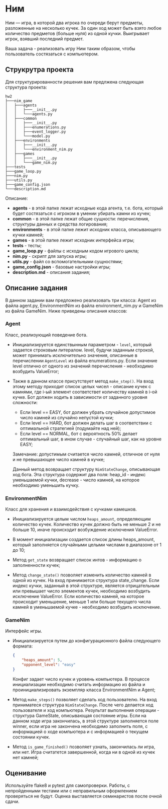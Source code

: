 # Ним

Ним — игра, в которой два игрока по очереди берут предметы, разложенные на несколько кучек. За один ход может быть взято любое количество предметов (больше нуля) из одной кучки. Выигрывает игрок, взявший последний предмет.

Ваша задача - реализовать игру Ним таким образом, чтобы пользователь состязаться с компьютером.

## Струкрутра проекта

Для структурированности решения вам предлжена следующая структура проекта:

```console
hw2
├───nim_game
│   ├───agents
│   │   ├───__init__.py
│   │   └───agents.py
│   ├───common
│   │   ├───__init__.py
│   │   ├───enumerations.py
│   │   ├───event_logger.py
│   │   └───model.py
│   ├───environments
│   │   ├───__init__.py
│   │   └───environment_nim.py
│   ├───games
│   │   ├───__init__.py
│   │   └───game_nim.py
├───tests
├───game_loop.py
├───nim.py
├───utils.py
├───game_config.json
└───description.md
```

Описание:
- **agents** - в этой папке лежат исходные кода агента, т.е. бота, который будет состязаться с игроком в умении убирать камни из кучек;
- **common** - в этой папке лежат общие сущности: перечисления, структуры данных и средства логирования;
- **environments** - в этой папке лежит исходник класса, описывающего кучки камней;
- **games** - в этой папке лежит исходник интерфейса игры;
- **tests** - тесты;
- **game_loop.py** - файлы с исходным кодом игрового цикла;
- **nim.py** - скрипт для запуска игры;
- **utils.py** - файл со вспомогательными сущностями;
- **game_config.json** - базовые настройки игры;
- **description.md** - описания задания;

## Описание задания

В данном задании вам предложено реализовать три класса: Agent из файла agent.py, EnvironmentNim из файла environment_nim.py и GameNim из файла GameNim. Ниже приведены описания классов:

### Agent

Класс, реализующий поведение бота. 

- Инициализируется единствынным параметром - `level`, который задается строковым литералом. level, будучи заданным строкой, может принимать исключительно значения, описанные в перечислении `AgentLevel` из файла enumerations.py. Если значение level отлично от одного из значений перечисления - необходимо возбудить ValueError;

- Также в данном классе присутствует метод `make_step()`. На вход этому методу приходит список целых чисел - описание кучек с камнями, где i-ый элемент соответствет количеству камней в i-ой кучке. Бот должен ходить в зависимости от заданного уровня сложности:
    - Если level == EASY, бот должен убрать случайное допустимое число камней из случайно непустой кучки;
    - Если level == HARD, бот должен делать шаг в соответствии с оптимальной стратегией (подумайте над ней);
    - Если level == NORMAL, бот с вероятность 50% делает оптимальный шаг, в ином случае - случайный шаг, как на уровне EASY;

    Замечание: допустимым считается число камней, отличное от нуля и не превышающее число камней в кучке;

    Данный метод возвращает структуру `NimStateChange`, описывающая ход бота. Эта структура содержит два поля: heap_id - индекс уменьшаемой кучки, decrease - число камней, на которое необходимо уменьшить кучку.

### EnvironmentNim

Класс для хранения и взаимодействия с кучками камешков.

- Инициализируется целым числом `heaps_amount`, определяющим количество кучек. Количество кучек должно быть не меньше 2 и не больше 10, иначе происходит возбуждение исключения ValueError.

- В момент инициализации создается список длины heaps_amount, который заполняется случайными целыми числами в диапазоне от 1 до 10;

- Метод `get_state` возвращает список интов - информацию о заполненности кучек;

- Метод `change_state()` позволяет изменить количество камней в одной из кучек. На вход принимается структура state_change. Если индекс кучки, заданный в этой структуре, является отрицательным или превышает число элементов кучек, необходимо возбудить исключение ValueError. Если количество камней, на которое происходит уменьшение, меньше 1 или больше текущего числа камней в уменьшаемой кучке - необходимо возбудить исключение.

### GameNim

Интерфейс игры. 

- Инициализируется путем до конфигурационного файла следующего формата:

    ```json
    {
        "heaps_amount": 5,
        "opponent_level": "easy"
    }
    ```

    Конфиг задает число кучек и уровень компьютера. В процессе инициализации необходимо считать информацию из файла и проинициализировать экземпляр класса EnvironmentNim и Agent;

- Метод `make_steps()` позволяет сделать ход пользователю. На вход приниматеся структура `NimStateChange`. После чего делается ход пользователя и ход компьютера. Результат выполнения операции - структура GameState, описывающая состояние игры. Если на данном ходе игра закончилась, в этой структуре заполняется поле winner, если игра не закончена необходимо заполнить поля, с информацией о ходе компьютера и с информацией о текущем состоянии кучек.

- Метод `is_game_finished()` позволяет узнать, закончилась ли игра, или нет. Игра считатется завершенной, когда ни в одной из кучек нет камней;

## Оценивание

Используйте flake8 и pytest для самопроверки. Работы, с непройденными тестами или с неправильным оформлением проверяться не будут. Оценка выставляется семинаристов после очной сдачи.
